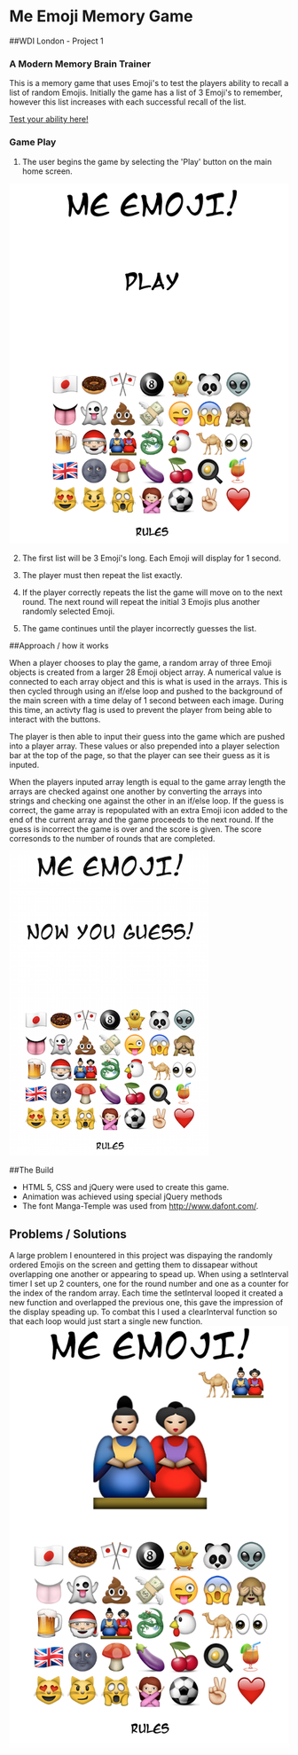 # Me Emoji Memory Game

##WDI London - Project 1

### A Modern Memory Brain Trainer

This is a memory game that uses Emoji's to test the players ability to recall a list of random Emojis.
Initially the game has a list of 3 Emoji's to remember, however this list increases with each successful recall of the list. 

[Test your ability here!](https://peaceful-savannah-3782.herokuapp.com/)


### Game Play
1. The user begins the game by selecting the 'Play' button on the main home screen.

![alt text](./screen-shots/main-screen.png)

2. The first list will be 3 Emoji's long. Each Emoji will display for 1 second.


3. The player must then repeat the list exactly. 


4. If the player correctly repeats the list the game will move on to the next round. The next round will repeat the initial 3 Emojis plus another randomly selected Emoji.


5. The game continues until the player incorrectly guesses the list. 

##Approach / how it works

When a player chooses to play the game, a random array of three Emoji objects is created from a larger 28 Emoji object array. A numerical value is connected to each array object and this is what is used in the arrays. This is then cycled through using an if/else loop and pushed to the background of the main screen with a time delay of 1 second between each image. During this time, an activty flag is used to prevent the player from being able to interact with the buttons.  

The player is then able to input their guess into the game which are pushed into a player array. These values or also prepended into a player selection bar at the top of the page, so that the player can see their guess as it is inputed. 

When the players inputed array length is equal to the game array length the arrays are checked against one another by converting the arrays into strings and checking one against the other in an if/else loop. If the guess is correct, the game array is repopulated with an extra Emoji icon added to the end of the current array and the game proceeds to the next round. If the guess is incorrect the game is over and the score is given. The score corresonds to the number of rounds that are completed. 

![alt text](./screen-shots/screen-3.png)

##The Build
- HTML 5, CSS and jQuery were used to create this game.
- Animation was achieved using special jQuery methods
- The font Manga-Temple was used from http://www.dafont.com/.

## Problems / Solutions
A large problem I enountered in this project was dispaying the randomly ordered Emojis on the screen and getting them to dissapear without overlapping one another or appearing to spead up. When using a setInterval timer I set up 2 counters, one for the round number and one as a counter for the index of the random array. Each time the setInterval looped it created a new function and overlapped the previous one, this gave the impression of the display speading up. To combat this I used a clearInterval function so that each loop would just start a single new function. 
![alt text](./screen-shots/screen-5.png)

